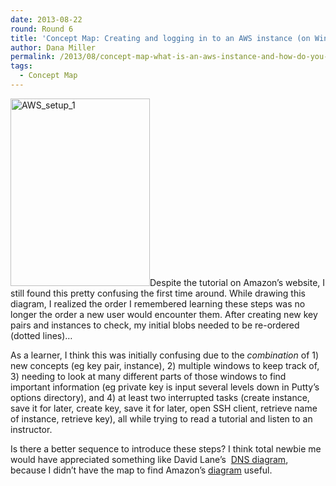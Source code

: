 ```yaml
---
date: 2013-08-22
round: Round 6
title: 'Concept Map: Creating and logging in to an AWS instance (on Windows)'
author: Dana Miller
permalink: /2013/08/concept-map-what-is-an-aws-instance-and-how-do-you-log-in-on-windows/
tags:
  - Concept Map
---
```

[<img class="aligncenter size-medium wp-image-4064" alt="AWS_setup_1" src="/software-carpentry-training-website/uploads/2013/08/AWSsetup1-223x300.jpg" width="223" height="300" />][1]Despite the tutorial on Amazon&#8217;s website, I still found this pretty confusing the first time around. While drawing this diagram, I realized the order I remembered learning these steps was no longer the order a new user would encounter them. After creating new key pairs and instances to check, my initial blobs needed to be re-ordered (dotted lines)&#8230;

As a learner, I think this was initially confusing due to the *combination* of 1) new concepts (eg key pair, instance), 2) multiple windows to keep track of, 3) needing to look at many different parts of those windows to find important information (eg private key is input several levels down in Putty&#8217;s options directory), and 4) at least two interrupted tasks (create instance, save it for later, create key, save it for later, open SSH client, retrieve name of instance, retrieve key), all while trying to read a tutorial and listen to an instructor.

Is there a better sequence to introduce these steps? I think total newbie me would have appreciated something like David Lane&#8217;s  [DNS diagram][2], because I didn&#8217;t have the map to find Amazon&#8217;s [diagram][3] useful.

 [1]: /software-carpentry-training-website/uploads/2013/08/AWSsetup1.jpg
 [2]: http://teaching.software-carpentry.org/2013/08/18/concept-map-how-your-computer-uses-dns-to-get-you-xkcd/
 [3]: http://docs.aws.amazon.com/AWSEC2/latest/UserGuide/EC2_GetStarted.html
